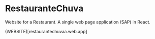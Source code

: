 # RestauranteChuva

Website for a Restaurant. A single web page application (SAP) in React.

(WEBSITE)[restaurantechuvaa.web.app]
